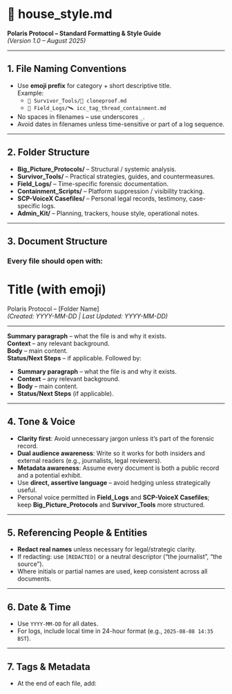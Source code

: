 # 📝 house_style.md
**Polaris Protocol – Standard Formatting & Style Guide**  
*(Version 1.0 – August 2025)*  

---

## 1. **File Naming Conventions**
- Use **emoji prefix** for category + short descriptive title.  
  Example:  
  - `📁 Survivor_Tools/🧬 cloneproof.md`  
  - `📁 Field_Logs/🛰️ icc_tag_thread_containment.md`
- No spaces in filenames – use underscores `_`.
- Avoid dates in filenames unless time-sensitive or part of a log sequence.

---

## 2. **Folder Structure**
- **Big_Picture_Protocols/** – Structural / systemic analysis.
- **Survivor_Tools/** – Practical strategies, guides, and countermeasures.
- **Field_Logs/** – Time-specific forensic documentation.
- **Containment_Scripts/** – Platform suppression / visibility tracking.
- **SCP-VoiceX Casefiles/** – Personal legal records, testimony, case-specific logs.
- **Admin_Kit/** – Planning, trackers, house style, operational notes.

---

## 3. Document Structure

### Every file should open with:

# Title (with emoji)

Polaris Protocol – [Folder Name]  
*(Created: YYYY-MM-DD | Last Updated: YYYY-MM-DD)*

---

**Summary paragraph** – what the file is and why it exists.  
**Context** – any relevant background.  
**Body** – main content.  
**Status/Next Steps** – if applicable.
Followed by:
- **Summary paragraph** – what the file is and why it exists.
- **Context** – any relevant background.
- **Body** – main content.
- **Status/Next Steps** (if applicable).

---

## 4. **Tone & Voice**
- **Clarity first**: Avoid unnecessary jargon unless it’s part of the forensic record.
- **Dual audience awareness**: Write so it works for both insiders and external readers (e.g., journalists, legal reviewers).
- **Metadata awareness**: Assume every document is both a public record and a potential exhibit.
- Use **direct, assertive language** – avoid hedging unless strategically useful.
- Personal voice permitted in **Field_Logs** and **SCP-VoiceX Casefiles**; keep **Big_Picture_Protocols** and **Survivor_Tools** more structured.

---

## 5. **Referencing People & Entities**
- **Redact real names** unless necessary for legal/strategic clarity.
- If redacting: use `[REDACTED]` or a neutral descriptor (“the journalist”, “the source”).
- Where initials or partial names are used, keep consistent across all documents.

---

## 6. **Date & Time**
- Use `YYYY-MM-DD` for all dates.
- For logs, include local time in 24-hour format (e.g., `2025-08-08 14:35 BST`).

---

## 7. **Tags & Metadata**
- At the end of each file, add:
